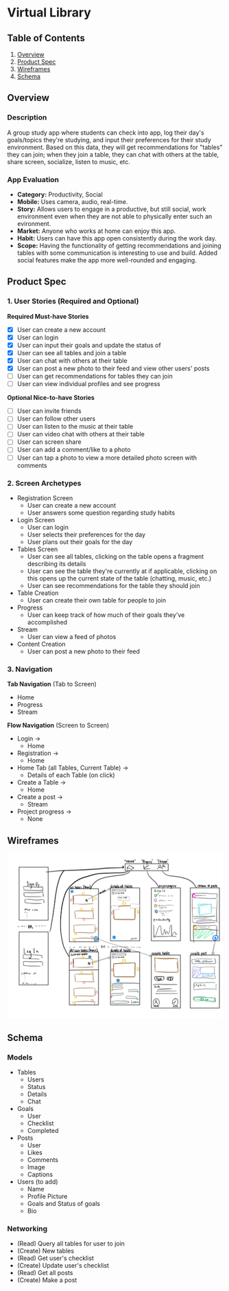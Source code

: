 # Virtual Library

## Table of Contents
1. [Overview](#Overview)
1. [Product Spec](#Product-Spec)
1. [Wireframes](#Wireframes)
2. [Schema](#Schema)

## Overview
### Description
A group study app where students can check into app, log their day's goals/topics they're studying, and input their preferences for their study environment. Based on this data, they will get recommendations for "tables" they can join; when they join a table, they can chat with others at the table, share screen, socialize, listen to music, etc.

### App Evaluation

- **Category:** Productivity, Social
- **Mobile:** Uses camera, audio, real-time.
- **Story:** Allows users to engage in a productive, but still social, work environment even when they are not able to physically enter such an evironment.
- **Market:** Anyone who works at home can enjoy this app.
- **Habit:** Users can have this app open consistently during the work day.
- **Scope:** Having the functionality of getting recommendations and joining tables with some communication is interesting to use and build. Added social features make the app more well-rounded and engaging.

## Product Spec

### 1. User Stories (Required and Optional)

**Required Must-have Stories**

* [x] User can create a new account
* [x] User can login
* [x] User can input their goals and update the status of
* [x] User can see all tables and join a table
* [x] User can chat with others at their table
* [x] User can post a new photo to their feed and view other users' posts
* [ ] User can get recommendations for tables they can join
* [ ] User can view individual profiles and see progress

**Optional Nice-to-have Stories**

* [ ] User can invite friends
* [ ] User can follow other users
* [ ] User can listen to the music at their table
* [ ] User can video chat with others at their table
* [ ] User can screen share
* [ ] User can add a comment/like to a photo
* [ ] User can tap a photo to view a more detailed photo screen with comments

### 2. Screen Archetypes

* Registration Screen
   * User can create a new account
   * User answers some question regarding study habits
* Login Screen
   * User can login
   * User selects their preferences for the day
   * User plans out their goals for the day
* Tables Screen
   * User can see all tables, clicking on the table opens a fragment describing its details
   * User can see the table they're currently at if applicable, clicking on this opens up the current state of the table (chatting, music, etc.)
   * User can see recommendations for the table they should join
* Table Creation
   * User can create their own table for people to join
* Progress
   * User can keep track of how much of their goals they've accomplished
* Stream
   * User can view a feed of photos
* Content Creation
   * User can post a new photo to their feed

### 3. Navigation

**Tab Navigation** (Tab to Screen)

* Home
* Progress
* Stream

**Flow Navigation** (Screen to Screen)

* Login ->
   * Home
* Registration ->
   * Home
* Home Tab (all Tables, Current Table) ->
   * Details of each Table (on click)
* Create a Table ->
   * Home
* Create a post ->
   * Stream
* Project progress ->
   * None

## Wireframes

<img src='wireframes.png' title='Wireframes' width='' alt='Wireframes' />

## Schema

### Models
* Tables
    * Users
    * Status
    * Details
    * Chat
* Goals
    * User
    * Checklist
    * Completed
* Posts
    * User
    * Likes
    * Comments
    * Image
    * Captions
* Users (to add)
    * Name
    * Profile Picture
    * Goals and Status of goals
    * Bio

### Networking
* (Read) Query all tables for user to join
* (Create) New tables
* (Read) Get user's checklist
* (Create) Update user's checklist
* (Read) Get all posts
* (Create) Make a post
